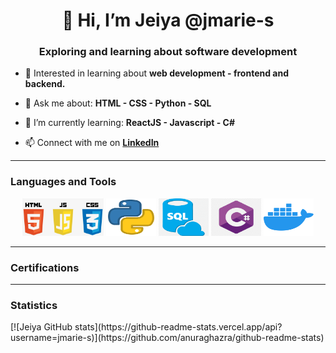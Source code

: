 
<!---
jmarie-s/jmarie-s is a ✨ special ✨ repository because its `README.md` (this file) appears on your GitHub profile.
You can click the Preview link to take a look at your changes.
--->

<div>
  <h1 align="center">👋 Hi, I’m Jeiya @jmarie-s </h1>
  <h3 align="center"> Exploring and learning about software development </h3>
</div>

- 👀 Interested in learning about **web development - frontend and backend.**

- 💬 Ask me about:
        **HTML
        - CSS
        - Python
        - SQL**
        
- 🌱 I’m currently learning: 
        **ReactJS
        - Javascript
        - C#**
        
- 📫 Connect with me on **[LinkedIn](https://www.linkedin.com/in/jeiya-marie-s-12541b188)**

<div align="center">
  <hr>
  <h3 align="left">Languages and Tools</h3>
    <img src="/images/html_css_js.png" alt="htmlCssJs" width="130" height="60">
    <img src="/images/python.png" alt="python" width="80" height="60">
    <img src="/images/sql.png" alt="sql" width="80" height="60">
    <img src="/images/cSharp.png" alt="c#" width="80" height="60">
    <img src="/images/docker.png" alt="docker" width="80" height="60">
  <hr>
  <h3 align="left">Certifications</h3>
<!-- to automate adding badges-->
  <hr>
  <h3 align="left">Statistics</h3>
 </div>
  [![Jeiya GitHub stats](https://github-readme-stats.vercel.app/api?username=jmarie-s)](https://github.com/anuraghazra/github-readme-stats)



